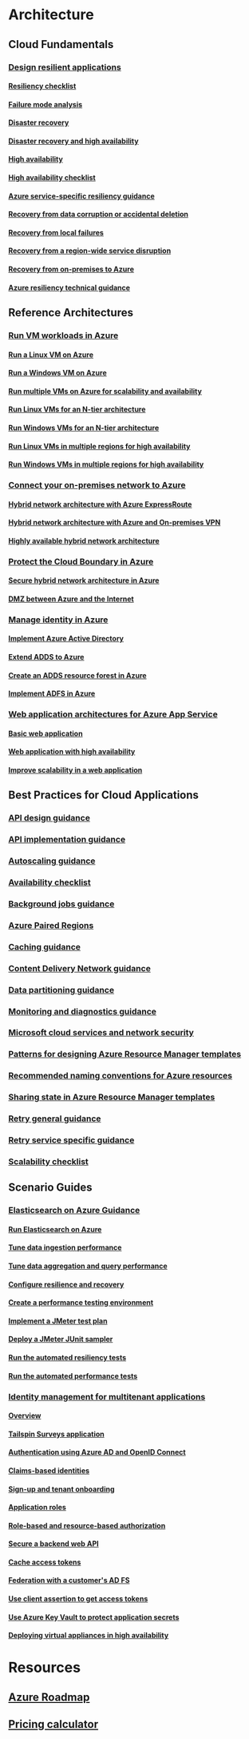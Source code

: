 # Architecture

## Cloud Fundamentals

### [Design resilient applications](guidance-resiliency-overview.md)
#### [Resiliency checklist](guidance-resiliency-checklist.md)
#### [Failure mode analysis](guidance-resiliency-failure-mode-analysis.md)
#### [Disaster recovery](..\resiliency\resiliency-disaster-recovery-azure-applications.md)
#### [Disaster recovery and high availability](..\resiliency\resiliency-disaster-recovery-high-availability-azure-applications.md)
#### [High availability](..\resiliency\resiliency-high-availability-azure-applications.md)
#### [High availability checklist](..\resiliency\resiliency-high-availability-checklist.md)
#### [Azure service-specific resiliency guidance](..\resiliency\resiliency-service-guidance-index.md)
#### [Recovery from data corruption or accidental deletion](..\resiliency\resiliency-technical-guidance-recovery-data-corruption.md)
#### [Recovery from local failures](..\resiliency\resiliency-technical-guidance-recovery-local-failures.md)
#### [Recovery from a region-wide service disruption](..\resiliency\resiliency-technical-guidance-recovery-loss-azure-region.md)
#### [Recovery from on-premises to Azure](..\resiliency\resiliency-technical-guidance-recovery-on-premises-azure.md)
#### [Azure resiliency technical guidance](..\resiliency\resiliency-technical-guidance.md)


## Reference Architectures

### [Run VM workloads in Azure](guidance-ra-compute.md)
#### [Run a Linux VM on Azure](guidance-compute-single-vm-linux.md)
#### [Run a Windows VM on Azure](guidance-compute-single-vm.md)
#### [Run multiple VMs on Azure for scalability and availability](guidance-compute-multi-vm.md)
#### [Run Linux VMs for an N-tier architecture](guidance-compute-n-tier-vm-linux.md)
#### [Run Windows VMs for an N-tier architecture](guidance-compute-n-tier-vm.md)
#### [Run Linux VMs in multiple regions for high availability](guidance-compute-multiple-datacenters-linux.md)
#### [Run Windows VMs in multiple regions for high availability](guidance-compute-multiple-datacenters.md)

### [Connect your on-premises network to Azure](guidance-ra-hybrid-networking.md)
#### [Hybrid network architecture with Azure ExpressRoute](guidance-hybrid-network-expressroute.md)
#### [Hybrid network architecture with Azure and On-premises VPN](guidance-hybrid-network-vpn.md)
#### [Highly available hybrid network architecture](guidance-hybrid-network-expressroute-vpn-failover.md)

### [Protect the Cloud Boundary in Azure](guidance-ra-network-security.md)
#### [Secure hybrid network architecture in Azure](guidance-iaas-ra-secure-vnet-hybrid.md)
#### [DMZ between Azure and the Internet](guidance-iaas-ra-secure-vnet-dmz.md)

### [Manage identity in Azure](guidance-ra-identity.md)
#### [Implement Azure Active Directory](guidance-identity-aad.md)
#### [Extend ADDS to Azure](guidance-identity-adds-extend-domain.md)
#### [Create an ADDS resource forest in Azure](guidance-identity-adds-resource-forest.md)
#### [Implement ADFS in Azure](guidance-identity-adfs.md)

### [Web application architectures for Azure App Service](guidance-ra-app-service.md)
#### [Basic web application](guidance-web-apps-basic.md)
#### [Web application with high availability](guidance-web-apps-multi-region.md)
#### [Improve scalability in a web application](guidance-web-apps-scalability.md)


## Best Practices for Cloud Applications

### [API design guidance](..\best-practices-api-design.md)
### [API implementation guidance](..\best-practices-api-implementation.md)
### [Autoscaling guidance](..\best-practices-auto-scaling.md)
### [Availability checklist](..\best-practices-availability-checklist.md)
### [Background jobs guidance](..\best-practices-background-jobs.md)
### [Azure Paired Regions](..\best-practices-availability-paired-regions.md)
### [Caching guidance](..\best-practices-caching.md)
### [Content Delivery Network guidance](..\best-practices-cdn.md)
### [Data partitioning guidance](..\best-practices-data-partitioning.md)
### [Monitoring and diagnostics guidance](..\best-practices-monitoring.md)
### [Microsoft cloud services and network security](..\best-practices-network-security.md)
### [Patterns for designing Azure Resource Manager templates](..\best-practices-resource-manager-design-templates.md)
### [Recommended naming conventions for Azure resources](guidance-naming-conventions.md)
### [Sharing state in Azure Resource Manager templates](..\best-practices-resource-manager-state.md)
### [Retry general guidance](..\best-practices-retry-general.md)
### [Retry service specific guidance](..\best-practices-retry-service-specific.md)
### [Scalability checklist](..\best-practices-scalability-checklist.md)


## Scenario Guides

### [Elasticsearch on Azure Guidance](guidance-elasticsearch.md)
#### [Run Elasticsearch on Azure](guidance-elasticsearch-running-on-azure.md)
#### [Tune data ingestion performance](guidance-elasticsearch-tuning-data-ingestion-performance.md)
#### [Tune data aggregation and query performance](guidance-elasticsearch-tuning-data-aggregation-and-query-performance.md)
#### [Configure resilience and recovery](guidance-elasticsearch-configuring-resilience-and-recovery.md)
#### [Create a performance testing environment](guidance-elasticsearch-creating-performance-testing-environment.md)
#### [Implement a JMeter test plan](guidance-elasticsearch-implementing-jmeter-test-plan.md)
#### [Deploy a JMeter JUnit sampler](guidance-elasticsearch-deploying-jmeter-junit-sampler.md)
#### [Run the automated resiliency tests](guidance-elasticsearch-running-automated-resilience-tests.md)
#### [Run the automated performance tests](guidance-elasticsearch-running-automated-performance-tests.md)

### [Identity management for multitenant applications](guidance-multitenant-identity.md)
#### [Overview](guidance-multitenant-identity-intro.md)
#### [Tailspin Surveys application](guidance-multitenant-identity-tailspin.md)
#### [Authentication using Azure AD and OpenID Connect](guidance-multitenant-identity-authenticate.md)
#### [Claims-based identities](guidance-multitenant-identity-claims.md)
#### [Sign-up and tenant onboarding](guidance-multitenant-identity-signup.md)
#### [Application roles](guidance-multitenant-identity-app-roles.md)
#### [Role-based and resource-based authorization](guidance-multitenant-identity-authorize.md)
#### [Secure a backend web API](guidance-multitenant-identity-web-api.md)
#### [Cache access tokens](guidance-multitenant-identity-token-cache.md)
#### [Federation with a customer's AD FS](guidance-multitenant-identity-adfs.md)
#### [Use client assertion to get access tokens](guidance-multitenant-identity-client-assertion.md)
#### [Use Azure Key Vault to protect application secrets](guidance-multitenant-identity-keyvault.md)
#### [Deploying virtual appliances in high availability](guidance-nva-ha.md)
# Resources
## [Azure Roadmap](https://azure.microsoft.com/roadmap/)
## [Pricing calculator](https://azure.microsoft.com/pricing/calculator/)
